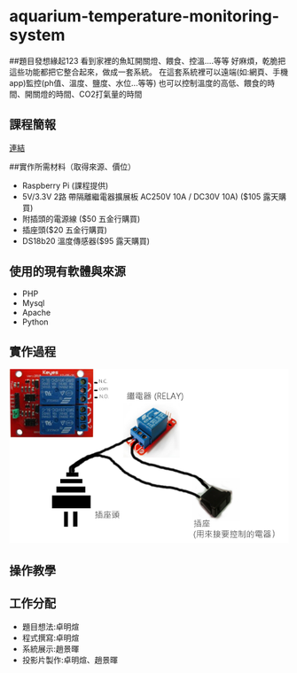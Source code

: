 # aquarium-temperature-monitoring-system

##題目發想緣起123
看到家裡的魚缸開關燈、餵食、控溫....等等 好麻煩，乾脆把這些功能都把它整合起來，做成一套系統。
在這套系統裡可以遠端(如:網頁、手機app)監控(ph值、溫度、鹽度、水位...等等)
也可以控制溫度的高低、餵食的時間、開關燈的時間、CO2打氣量的時間

## 課程簡報
[連結](http://www.slideshare.net/mingxuanzhuo/pptx-49903188)

##實作所需材料（取得來源、價位）

- Raspberry Pi (課程提供)  
- 5V/3.3V 2路 帶隔離繼電器擴展板 AC250V 10A / DC30V 10A)  ($105 露天購買)
- 附插頭的電源線 ($50 五金行購買)
- 插座頭($20 五金行購買)
- DS18b20 溫度傳感器($95 露天購買)

## 使用的現有軟體與來源

- PHP
- Mysql
- Apache
- Python

## 實作過程
![image](https://github.com/NCNU-OpenSource/aquarium-temperature-monitoring-system/blob/master/image/Pic_001_RELAY.png)
## 操作教學

## 工作分配
 - 題目想法:卓明煊
 - 程式撰寫:卓明煊
 - 系統展示:趙景暉
 - 投影片製作:卓明煊、趙景暉
 
